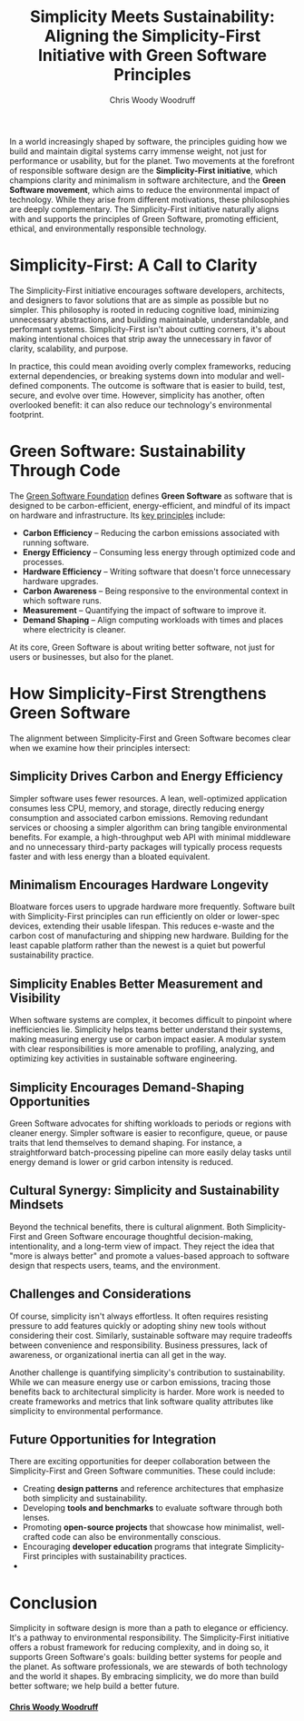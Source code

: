 ﻿---
order: 25
icon: plug
label: Simplicity Meets Sustainability
meta:
title: "Simplicity Meets Sustainability: Aligning the Simplicity-First Initiative with Green Software Principles"
author: Chris Woody Woodruff
visibility: protected
---

In a world increasingly shaped by software, the principles guiding how we build and maintain digital systems carry immense weight, not just for performance or usability, but for the planet. Two movements at the forefront of responsible software design are the **Simplicity-First initiative**, which champions clarity and minimalism in software architecture, and the **Green Software movement**, which aims to reduce the environmental impact of technology. While they arise from different motivations, these philosophies are deeply complementary. The Simplicity-First initiative naturally aligns with and supports the principles of Green Software, promoting efficient, ethical, and environmentally responsible technology.

# Simplicity-First: A Call to Clarity

The Simplicity-First initiative encourages software developers, architects, and designers to favor solutions that are as simple as possible but no simpler. This philosophy is rooted in reducing cognitive load, minimizing unnecessary abstractions, and building maintainable, understandable, and performant systems. Simplicity-First isn't about cutting corners, it's about making intentional choices that strip away the unnecessary in favor of clarity, scalability, and purpose.

In practice, this could mean avoiding overly complex frameworks, reducing external dependencies, or breaking systems down into modular and well-defined components. The outcome is software that is easier to build, test, secure, and evolve over time. However, simplicity has another, often overlooked benefit: it can also reduce our technology's environmental footprint.

# Green Software: Sustainability Through Code

The [Green Software Foundation](https://greensoftware.foundation/) defines **Green Software** as software that is designed to be carbon-efficient, energy-efficient, and mindful of its impact on hardware and infrastructure. Its [key principles](https://learn.greensoftware.foundation/) include:

- **Carbon Efficiency** – Reducing the carbon emissions associated with running software.
- **Energy Efficiency** – Consuming less energy through optimized code and processes.
- **Hardware Efficiency** – Writing software that doesn't force unnecessary hardware upgrades.
- **Carbon Awareness** – Being responsive to the environmental context in which software runs.
- **Measurement** – Quantifying the impact of software to improve it.
- **Demand Shaping** – Align computing workloads with times and places where electricity is cleaner.

At its core, Green Software is about writing better software, not just for users or businesses, but also for the planet.

# How Simplicity-First Strengthens Green Software

The alignment between Simplicity-First and Green Software becomes clear when we examine how their principles intersect:

## Simplicity Drives Carbon and Energy Efficiency

Simpler software uses fewer resources. A lean, well-optimized application consumes less CPU, memory, and storage, directly reducing energy consumption and associated carbon emissions. Removing redundant services or choosing a simpler algorithm can bring tangible environmental benefits. For example, a high-throughput web API with minimal middleware and no unnecessary third-party packages will typically process requests faster and with less energy than a bloated equivalent.

## Minimalism Encourages Hardware Longevity

Bloatware forces users to upgrade hardware more frequently. Software built with Simplicity-First principles can run efficiently on older or lower-spec devices, extending their usable lifespan. This reduces e-waste and the carbon cost of manufacturing and shipping new hardware. Building for the least capable platform rather than the newest is a quiet but powerful sustainability practice.

## Simplicity Enables Better Measurement and Visibility

When software systems are complex, it becomes difficult to pinpoint where inefficiencies lie. Simplicity helps teams better understand their systems, making measuring energy use or carbon impact easier. A modular system with clear responsibilities is more amenable to profiling, analyzing, and optimizing key activities in sustainable software engineering.

## Simplicity Encourages Demand-Shaping Opportunities

Green Software advocates for shifting workloads to periods or regions with cleaner energy. Simpler software is easier to reconfigure, queue, or pause traits that lend themselves to demand shaping. For instance, a straightforward batch-processing pipeline can more easily delay tasks until energy demand is lower or grid carbon intensity is reduced.

## Cultural Synergy: Simplicity and Sustainability Mindsets

Beyond the technical benefits, there is cultural alignment. Both Simplicity-First and Green Software encourage thoughtful decision-making, intentionality, and a long-term view of impact. They reject the idea that "more is always better" and promote a values-based approach to software design that respects users, teams, and the environment.

## Challenges and Considerations

Of course, simplicity isn't always effortless. It often requires resisting pressure to add features quickly or adopting shiny new tools without considering their cost. Similarly, sustainable software may require tradeoffs between convenience and responsibility. Business pressures, lack of awareness, or organizational inertia can all get in the way.

Another challenge is quantifying simplicity's contribution to sustainability. While we can measure energy use or carbon emissions, tracing those benefits back to architectural simplicity is harder. More work is needed to create frameworks and metrics that link software quality attributes like simplicity to environmental performance.

## Future Opportunities for Integration

There are exciting opportunities for deeper collaboration between the Simplicity-First and Green Software communities. These could include:

- Creating **design patterns** and reference architectures that emphasize both simplicity and sustainability.
- Developing **tools and benchmarks** to evaluate software through both lenses.
- Promoting **open-source projects** that showcase how minimalist, well-crafted code can also be environmentally conscious.
- Encouraging **developer education** programs that integrate Simplicity-First principles with sustainability practices.
- 
# Conclusion

Simplicity in software design is more than a path to elegance or efficiency. It's a pathway to environmental responsibility. The Simplicity-First initiative offers a robust framework for reducing complexity, and in doing so, it supports Green Software's goals: building better systems for people and the planet. As software professionals, we are stewards of both technology and the world it shapes. By embracing simplicity, we do more than build better software; we help build a better future.


#### [Chris Woody Woodruff](http://woodruff.dev)
